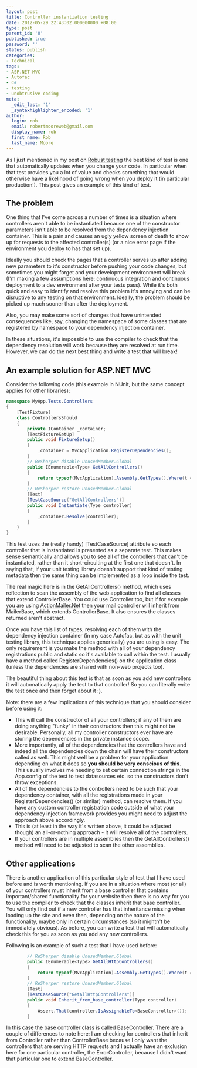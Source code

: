 ```yaml
---
layout: post
title: Controller instantiation testing
date: 2012-05-29 22:43:02.000000000 +08:00
type: post
parent_id: '0'
published: true
password: ''
status: publish
categories:
- Technical
tags:
- ASP.NET MVC
- Autofac
- C#
- testing
- unobtrusive coding
meta:
  _edit_last: '1'
  _syntaxhighlighter_encoded: '1'
author:
  login: rob
  email: robertmooreweb@gmail.com
  display_name: rob
  first_name: Rob
  last_name: Moore
---
```



As I just mentioned in my post on [Robust testing](http://robdmoore.id.au/blog/2012/05/29/robust-testing/ "Robust testing") the best kind of test is one that automatically updates when you change your code. In particular when that test provides you a lot of value and checks something that would otherwise have a likelihood of going wrong when you deploy it (in particular production!). This post gives an example of this kind of test.


## The problem


One thing that I've come across a number of times is a situation where controllers aren't able to be instantiated because one of the constructor parameters isn't able to be resolved from the dependency injection container. This is a pain and causes an ugly yellow screen of death to show up for requests to the affected controller(s) (or a nice error page if the environment you deploy to has that set up).



Ideally you should check the pages that a controller serves up after adding new parameters to it's constructor before pushing your code changes, but sometimes you might forget and your development environment will break (I'm making a few assumptions here: continuous integration and continuous deployment to a dev environment after your tests pass). While it's both quick and easy to identify and resolve this problem it's annoying and can be disruptive to any testing on that environment. Ideally, the problem should be picked up much sooner than after the deployment.



Also, you may make some sort of changes that have unintended consequences like, say, changing the namespace of some classes that are registered by namespace to your dependency injection container.



In these situations, it's impossible to use the compiler to check that the dependency resolution will work because they are resolved at run time. However, we can do the next best thing and write a test that will break!


## An example solution for ASP.NET MVC


Consider the following code (this example in NUnit, but the same concept applies for other libraries):



```csharp
namespace MyApp.Tests.Controllers
{
    [TestFixture]
    class ControllersShould
    {
        private IContainer _container;
        [TestFixtureSetUp]
        public void FixtureSetup()
        {
            _container = MvcApplication.RegisterDependencies();
        }
        // ReSharper disable UnusedMember.Global
        public IEnumerable<Type> GetAllControllers()
        {
            return typeof(MvcApplication).Assembly.GetTypes().Where(t => t.IsAssignableTo<ControllerBase>() && !t.IsAbstract);
        }
        // ReSharper restore UnusedMember.Global
        [Test]
        [TestCaseSource("GetAllControllers")]
        public void Instantiate(Type controller)
        {
            _container.Resolve(controller);
        }
    }
}
```



This test uses the (really handy) [TestCaseSource] attribute so each controller that is instantiated is presented as a separate test. This makes sense semantically and allows you to see all of the controllers that can't be instantiated, rather than it short-circuiting at the first one that doesn't. In saying that, if your unit testing library doesn't support that kind of testing metadata then the same thing can be implemented as a loop inside the test.



The real magic here is in the GetAllControllers() method, which uses reflection to scan the assembly of the web application to find all classes that extend ControllerBase. You could use Controller too, but if for example you are using [ActionMailer.Net](https://bitbucket.org/swaj/actionmailer.net/wiki/Home) then your mail controller will inherit from MailerBase, which extends ControllerBase. It also ensures the classes returned aren't abstract.



Once you have this list of types, resolving each of them with the dependency injection container (in my case Autofac, but as with the unit testing library, this technique applies generically) you are using is easy. The only requirement is you make the method with all of your dependency registrations public and static so it's available to call within the test. I usually have a method called RegisterDependencies() on the application class (unless the dependencies are shared with non-web projects too).



The beautiful thing about this test is that as soon as you add new controllers it will automatically apply the test to that controller! So you can literally write the test once and then forget about it :).



Note: there are a few implications of this technique that you should consider before using it:


- This will call the constructor of all your controllers; if any of them are doing anything "funky" in their constructors then this might not be desirable. Personally, all my controller constructors ever have are storing the dependencies in the private instance scope.
- More importantly, all of the dependencies that the controllers have and indeed all the dependencies down the chain will have their constructors called as well. This might well be a problem for your application depending on what it does so **you should be very conscious of this**. This usually involves me needing to set certain connection strings in the App.config of the test to test datasources etc. so the constructors don't throw exceptions.
- All of the dependencies to the controllers need to be such that your dependency container, with all the registrations made in your RegisterDependencies() (or similar) method, can resolve them. If you have any custom controller registration code outside of what your dependency injection framework provides you might need to adjust the approach above accordingly.
- This is (at least in the way it's written above, it could be adjusted though) an all-or-nothing approach - it will resolve all of the controllers.
- If your controllers are in multiple assemblies then the GetAllControllers() method will need to be adjusted to scan the other assemblies.


## Other applications


There is another application of this particular style of test that I have used before and is worth mentioning. If you are in a situation where most (or all) of your controllers must inherit from a base controller that contains important/shared functionality for your website then there is no way for you to use the compiler to check that the classes inherit that base controller. You will only find out if a new controller has that inheritance missing when loading up the site and even then, depending on the nature of the functionality, maybe only in certain circumstances (so it mightn't be immediately obvious). As before, you can write a test that will automatically check this for you as soon as you add any new controllers.



Following is an example of such a test that I have used before:



```csharp
        // ReSharper disable UnusedMember.Global
        public IEnumerable<Type> GetAllHttpControllers()
        {
            return typeof(MvcApplication).Assembly.GetTypes().Where(t => t.IsAssignableTo<Controller>() && !t.IsAbstract && t != typeof(ErrorController));
        }
        // ReSharper restore UnusedMember.Global
        [Test]
        [TestCaseSource("GetAllHttpControllers")]
        public void Inherit_from_base_controller(Type controller)
        {
            Assert.That(controller.IsAssignableTo<BaseController>());
        }
```



In this case the base controller class is called BaseController. There are a couple of differences to note here: I am checking for controllers that inherit from Controller rather than ControllerBase because I only want the controllers that are serving HTTP requests and I actually have an exclusion here for one particular controller, the ErrorController, because I didn't want that particular one to extend BaseController.

